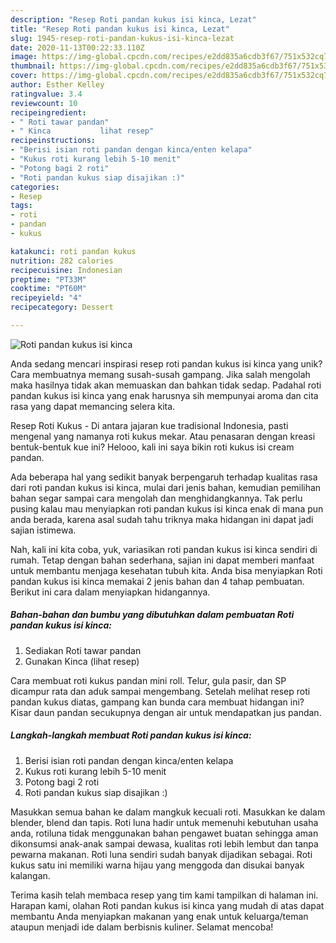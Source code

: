 ```yaml
---
description: "Resep Roti pandan kukus isi kinca, Lezat"
title: "Resep Roti pandan kukus isi kinca, Lezat"
slug: 1945-resep-roti-pandan-kukus-isi-kinca-lezat
date: 2020-11-13T00:22:33.110Z
image: https://img-global.cpcdn.com/recipes/e2dd835a6cdb3f67/751x532cq70/roti-pandan-kukus-isi-kinca-foto-resep-utama.jpg
thumbnail: https://img-global.cpcdn.com/recipes/e2dd835a6cdb3f67/751x532cq70/roti-pandan-kukus-isi-kinca-foto-resep-utama.jpg
cover: https://img-global.cpcdn.com/recipes/e2dd835a6cdb3f67/751x532cq70/roti-pandan-kukus-isi-kinca-foto-resep-utama.jpg
author: Esther Kelley
ratingvalue: 3.4
reviewcount: 10
recipeingredient:
- " Roti tawar pandan"
- " Kinca           lihat resep"
recipeinstructions:
- "Berisi isian roti pandan dengan kinca/enten kelapa"
- "Kukus roti kurang lebih 5-10 menit"
- "Potong bagi 2 roti"
- "Roti pandan kukus siap disajikan :)"
categories:
- Resep
tags:
- roti
- pandan
- kukus

katakunci: roti pandan kukus 
nutrition: 282 calories
recipecuisine: Indonesian
preptime: "PT33M"
cooktime: "PT60M"
recipeyield: "4"
recipecategory: Dessert

---
```



![Roti pandan kukus isi kinca](https://img-global.cpcdn.com/recipes/e2dd835a6cdb3f67/751x532cq70/roti-pandan-kukus-isi-kinca-foto-resep-utama.jpg)

Anda sedang mencari inspirasi resep roti pandan kukus isi kinca yang unik? Cara membuatnya memang susah-susah gampang. Jika salah mengolah maka hasilnya tidak akan memuaskan dan bahkan tidak sedap. Padahal roti pandan kukus isi kinca yang enak harusnya sih mempunyai aroma dan cita rasa yang dapat memancing selera kita.

Resep Roti Kukus - Di antara jajaran kue tradisional Indonesia, pasti mengenal yang namanya roti kukus mekar. Atau penasaran dengan kreasi bentuk-bentuk kue ini? Helooo, kali ini saya bikin roti kukus isi cream pandan.

Ada beberapa hal yang sedikit banyak berpengaruh terhadap kualitas rasa dari roti pandan kukus isi kinca, mulai dari jenis bahan, kemudian pemilihan bahan segar sampai cara mengolah dan menghidangkannya. Tak perlu pusing kalau mau menyiapkan roti pandan kukus isi kinca enak di mana pun anda berada, karena asal sudah tahu triknya maka hidangan ini dapat jadi sajian istimewa.


Nah, kali ini kita coba, yuk, variasikan roti pandan kukus isi kinca sendiri di rumah. Tetap dengan bahan sederhana, sajian ini dapat memberi manfaat untuk membantu menjaga kesehatan tubuh kita. Anda bisa menyiapkan Roti pandan kukus isi kinca memakai 2 jenis bahan dan 4 tahap pembuatan. Berikut ini cara dalam menyiapkan hidangannya.

<!--inarticleads1-->

##### Bahan-bahan dan bumbu yang dibutuhkan dalam pembuatan Roti pandan kukus isi kinca:

1. Sediakan  Roti tawar pandan
1. Gunakan  Kinca           (lihat resep)


Cara membuat roti kukus pandan mini roll. Telur, gula pasir, dan SP dicampur rata dan aduk sampai mengembang. Setelah melihat resep roti pandan kukus diatas, gampang kan bunda cara membuat hidangan ini? Kisar daun pandan secukupnya dengan air untuk mendapatkan jus pandan. 

<!--inarticleads2-->

##### Langkah-langkah membuat Roti pandan kukus isi kinca:

1. Berisi isian roti pandan dengan kinca/enten kelapa
1. Kukus roti kurang lebih 5-10 menit
1. Potong bagi 2 roti
1. Roti pandan kukus siap disajikan :)


Masukkan semua bahan ke dalam mangkuk kecuali roti. Masukkan ke dalam blender, blend dan tapis. Roti luna hadir untuk memenuhi kebutuhan usaha anda, rotiluna tidak menggunakan bahan pengawet buatan sehingga aman dikonsumsi anak-anak sampai dewasa, kualitas roti lebih lembut dan tanpa pewarna makanan. Roti luna sendiri sudah banyak dijadikan sebagai. Roti kukus satu ini memiliki warna hijau yang menggoda dan disukai banyak kalangan. 

Terima kasih telah membaca resep yang tim kami tampilkan di halaman ini. Harapan kami, olahan Roti pandan kukus isi kinca yang mudah di atas dapat membantu Anda menyiapkan makanan yang enak untuk keluarga/teman ataupun menjadi ide dalam berbisnis kuliner. Selamat mencoba!
